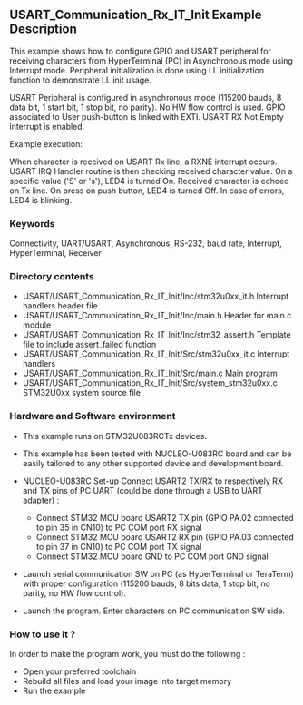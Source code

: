 ## <b>USART_Communication_Rx_IT_Init Example Description</b>

This example shows how to configure GPIO and USART peripheral for receiving characters
from HyperTerminal (PC) in Asynchronous mode using Interrupt mode. Peripheral initialization is done
using LL initialization function to demonstrate LL init usage.

USART Peripheral is configured in asynchronous mode (115200 bauds, 8 data bit, 1 start bit, 1 stop bit, no parity).
No HW flow control is used.
GPIO associated to User push-button is linked with EXTI.
USART RX Not Empty interrupt is enabled.

Example execution:

When character is received on USART Rx line, a RXNE interrupt occurs.
USART IRQ Handler routine is then checking received character value.
On a specific value ('S' or 's'), LED4 is turned On.
Received character is echoed on Tx line.
On press on push button, LED4 is turned Off.
In case of errors, LED4 is blinking.

### <b>Keywords</b>

Connectivity, UART/USART, Asynchronous, RS-232, baud rate, Interrupt, HyperTerminal, Receiver

### <b>Directory contents</b>

  - USART/USART_Communication_Rx_IT_Init/Inc/stm32u0xx_it.h          Interrupt handlers header file
  - USART/USART_Communication_Rx_IT_Init/Inc/main.h                  Header for main.c module
  - USART/USART_Communication_Rx_IT_Init/Inc/stm32_assert.h          Template file to include assert_failed function
  - USART/USART_Communication_Rx_IT_Init/Src/stm32u0xx_it.c          Interrupt handlers
  - USART/USART_Communication_Rx_IT_Init/Src/main.c                  Main program
  - USART/USART_Communication_Rx_IT_Init/Src/system_stm32u0xx.c      STM32U0xx system source file


### <b>Hardware and Software environment</b>

  - This example runs on STM32U083RCTx devices.

  - This example has been tested with NUCLEO-U083RC board and can be
    easily tailored to any other supported device and development board.

  - NUCLEO-U083RC Set-up
    Connect USART2 TX/RX to respectively RX and TX pins of PC UART (could be done through a USB to UART adapter) :
    - Connect STM32 MCU board USART2 TX pin (GPIO PA.02 connected to pin 35 in CN10)
      to PC COM port RX signal
    - Connect STM32 MCU board USART2 RX pin (GPIO PA.03 connected to pin 37 in CN10)
      to PC COM port TX signal
    - Connect STM32 MCU board GND to PC COM port GND signal

  - Launch serial communication SW on PC (as HyperTerminal or TeraTerm) with proper configuration
    (115200 bauds, 8 bits data, 1 stop bit, no parity, no HW flow control).

  - Launch the program. Enter characters on PC communication SW side.

### <b>How to use it ?</b>

In order to make the program work, you must do the following :

 - Open your preferred toolchain
 - Rebuild all files and load your image into target memory
 - Run the example

